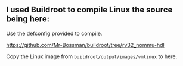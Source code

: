 ## I used Buildroot to compile Linux the source being here:

Use the defconfig provided to compile.

https://github.com/Mr-Bossman/buildroot/tree/rv32_nommu-hdl


Copy the Linux image from `buildroot/output/images/vmlinux` to here.
